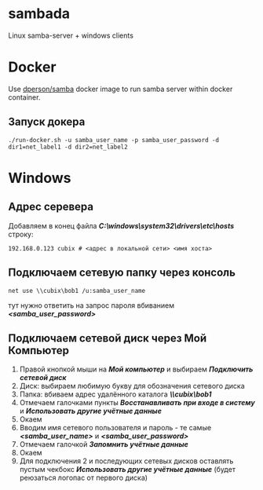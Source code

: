 # sambada
Linux samba-server + windows clients

# Docker
Use [dperson/samba](https://github.com/dperson/samba) docker image to run samba server within docker container.

## Запуск докера
```
./run-docker.sh -u samba_user_name -p samba_user_password -d dir1=net_label1 -d dir2=net_label2
```

# Windows

## Адрес серевера
Добавляем в конец файла ***C:\windows\system32\drivers\etc\hosts*** строку:
```
192.168.0.123 cubix # <адрес в локальной сети> <имя хоста>
```

## Подключаем сетевую папку через консоль
```
net use \\cubix\bob1 /u:samba_user_name
```
тут нужно ответить на запрос пароля вбиванием ***<samba_user_password>***

## Подключаем сетевой диск через Мой Компьютер

1. Правой кнопкой мыши на ***Мой компьютер*** и выбираем ***Подключить сетевой диск***
1. Диск: выбираем любимую букву для обозначения сетевого диска
1. Папка: вбиваем адрес удалённого каталога ***\\\\cubix\\bob1***
1. Отмечаем галочками пункты ***Восстанавливать при входе в систему*** и ***Использовать другие учётные данные***
1. Окаем
1. Вводим имя сетевого пользователя и пароль - те самые ***<samba_user_name>*** и ***<samba_user_password>***
1. Отмечаем галочкой ***Запомнить учётные данные***
1. Окаем
1. Для подключения 2 и последующих сетевых дисков оставлять пустым чекбокс ***Использовать другие учётные данные*** (будет реюзаться логопас от первого диска)

